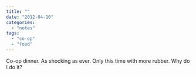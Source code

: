 ```yaml
---
title: ""
date: "2012-04-10"
categories: 
  - "notes"
tags: 
  - "co-op"
  - "food"
---
```


Co-op dinner. As shocking as ever. Only this time with more rubber. Why do I do it?
